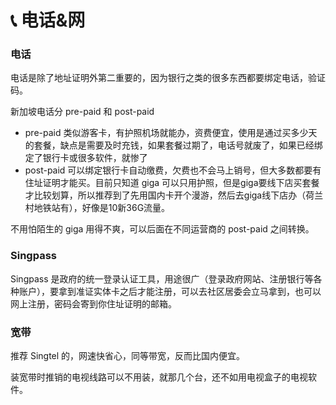 # 📞 电话&网

### 电话

电话是除了地址证明外第二重要的，因为银行之类的很多东西都要绑定电话，验证码。

新加坡电话分 pre-paid 和 post-paid

* pre-paid 类似游客卡，有护照机场就能办，资费便宜，使用是通过买多少天的套餐，缺点是需要及时充钱，如果套餐过期了，电话号就废了，如果已经绑定了银行卡或很多软件，就惨了
* post-paid 可以绑定银行卡自动缴费，欠费也不会马上销号，但大多数都要有住址证明才能买。目前只知道 giga 可以只用护照，但是giga要线下店买套餐才比较划算，所以推荐到了先用国内卡开个漫游，然后去giga线下店办（荷兰村地铁站有），好像是10新36G流量。

不用怕陌生的 giga 用得不爽，可以后面在不同运营商的 post-paid 之间转换。

### Singpass

Singpass 是政府的统一登录认证工具，用途很广（登录政府网站、注册银行等各种账户），要拿到准证实体卡之后才能注册，可以去社区居委会立马拿到，也可以网上注册，密码会寄到你住址证明的邮箱。

### 宽带

推荐 Singtel 的，网速快省心，同等带宽，反而比国内便宜。

装宽带时推销的电视线路可以不用装，就那几个台，还不如用电视盒子的电视软件。
